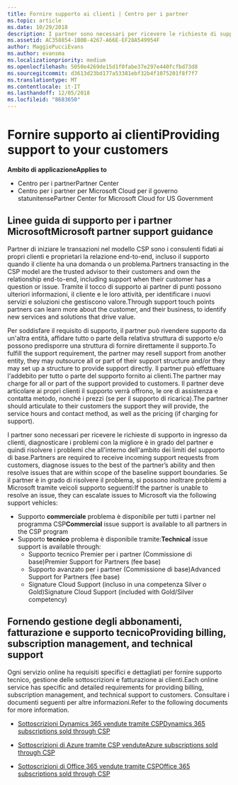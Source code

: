 ```yaml
---
title: Fornire supporto ai clienti | Centro per i partner
ms.topic: article
ms.date: 10/29/2018
description: I partner sono necessari per ricevere le richieste di supporto in ingresso da clienti, diagnosticare i problemi con la migliore è in grado del partner e quindi risolvere i problemi che all'interno dell'ambito dei limiti del supporto di base.
ms.assetid: AC358854-1B0B-4267-A66E-EF28A549954F
author: MaggiePucciEvans
ms.author: evansma
ms.localizationpriority: medium
ms.openlocfilehash: 5050e4269de15d1f0fabe37e297e440fcfbd73d8
ms.sourcegitcommit: d3613d23bd177a53381ebf32b4f1075201f8f7f7
ms.translationtype: MT
ms.contentlocale: it-IT
ms.lasthandoff: 12/05/2018
ms.locfileid: "8683650"
---
```

# <a name="providing-support-to-your-customers"></a><span data-ttu-id="0e8d8-103">Fornire supporto ai clienti</span><span class="sxs-lookup"><span data-stu-id="0e8d8-103">Providing support to your customers</span></span>

**<span data-ttu-id="0e8d8-104">Ambito di applicazione</span><span class="sxs-lookup"><span data-stu-id="0e8d8-104">Applies to</span></span>**

-  <span data-ttu-id="0e8d8-105">Centro per i partner</span><span class="sxs-lookup"><span data-stu-id="0e8d8-105">Partner Center</span></span>
-  <span data-ttu-id="0e8d8-106">Centro per i partner per Microsoft Cloud per il governo statunitense</span><span class="sxs-lookup"><span data-stu-id="0e8d8-106">Partner Center for Microsoft Cloud for US Government</span></span>


## <a name="microsoft-partner-support-guidance"></a><span data-ttu-id="0e8d8-107">Linee guida di supporto per i partner Microsoft</span><span class="sxs-lookup"><span data-stu-id="0e8d8-107">Microsoft partner support guidance</span></span>

<span data-ttu-id="0e8d8-108">Partner di iniziare le transazioni nel modello CSP sono i consulenti fidati ai propri clienti e proprietari la relazione end-to-end, incluso il supporto quando il cliente ha una domanda o un problema.</span><span class="sxs-lookup"><span data-stu-id="0e8d8-108">Partners transacting in the CSP model are the trusted advisor to their customers and own the relationship end-to-end, including support when their customer has a question or issue.</span></span> <span data-ttu-id="0e8d8-109">Tramite il tocco di supporto ai partner di punti possono ulteriori informazioni, il cliente e le loro attività, per identificare i nuovi servizi e soluzioni che gestiscono valore.</span><span class="sxs-lookup"><span data-stu-id="0e8d8-109">Through support touch points partners can learn more about the customer, and their business, to identify new services and solutions that drive value.</span></span>

<span data-ttu-id="0e8d8-110">Per soddisfare il requisito di supporto, il partner può rivendere supporto da un'altra entità, affidare tutto o parte della relativa struttura di supporto e/o possono predisporre una struttura di fornire direttamente il supporto.</span><span class="sxs-lookup"><span data-stu-id="0e8d8-110">To fulfill the support requirement, the partner may resell support from another entity, they may outsource all or part of their support structure and/or they may set up a structure to provide support directly.</span></span>  <span data-ttu-id="0e8d8-111">Il partner può effettuare l'addebito per tutto o parte del supporto fornito ai clienti.</span><span class="sxs-lookup"><span data-stu-id="0e8d8-111">The partner may charge for all or part of the support provided to customers.</span></span> <span data-ttu-id="0e8d8-112">Il partner deve articolare ai propri clienti il supporto verrà offrono, le ore di assistenza e contatta metodo, nonché i prezzi (se per il supporto di ricarica).</span><span class="sxs-lookup"><span data-stu-id="0e8d8-112">The partner should articulate to their customers the support they will provide, the service hours and contact method, as well as the pricing (if charging for support).</span></span> 

<span data-ttu-id="0e8d8-113">I partner sono necessari per ricevere le richieste di supporto in ingresso da clienti, diagnosticare i problemi con la migliore è in grado del partner e quindi risolvere i problemi che all'interno dell'ambito dei limiti del supporto di base.</span><span class="sxs-lookup"><span data-stu-id="0e8d8-113">Partners are required to receive incoming support requests from customers, diagnose issues to the best of the partner’s ability and then resolve issues that are within scope of the baseline support boundaries.</span></span> <span data-ttu-id="0e8d8-114">Se il partner è in grado di risolvere il problema, si possono inoltrare problemi a Microsoft tramite veicoli supporto seguenti:</span><span class="sxs-lookup"><span data-stu-id="0e8d8-114">If the partner is unable to resolve an issue, they can escalate issues to Microsoft via the following support vehicles:</span></span>

- <span data-ttu-id="0e8d8-115">Supporto **commerciale** problema è disponibile per tutti i partner nel programma CSP</span><span class="sxs-lookup"><span data-stu-id="0e8d8-115">**Commercial** issue support is available to all partners in the CSP program</span></span>
-   <span data-ttu-id="0e8d8-116">Supporto **tecnico** problema è disponibile tramite:</span><span class="sxs-lookup"><span data-stu-id="0e8d8-116">**Technical** issue support is available through:</span></span>
    -   <span data-ttu-id="0e8d8-117">Supporto tecnico Premier per i partner (Commissione di base)</span><span class="sxs-lookup"><span data-stu-id="0e8d8-117">Premier Support for Partners (fee base)</span></span>
    -   <span data-ttu-id="0e8d8-118">Supporto avanzato per i partner (Commissione di base)</span><span class="sxs-lookup"><span data-stu-id="0e8d8-118">Advanced Support for Partners (fee base)</span></span>
    -   <span data-ttu-id="0e8d8-119">Signature Cloud Support (incluso in una competenza Silver o Gold)</span><span class="sxs-lookup"><span data-stu-id="0e8d8-119">Signature Cloud Support (included with Gold/Silver competency)</span></span>

## <a name="providing-billing-subscription-management-and-technical-support"></a><span data-ttu-id="0e8d8-120">Fornendo gestione degli abbonamenti, fatturazione e supporto tecnico</span><span class="sxs-lookup"><span data-stu-id="0e8d8-120">Providing billing, subscription management, and technical support</span></span> 

<span data-ttu-id="0e8d8-121">Ogni servizio online ha requisiti specifici e dettagliati per fornire supporto tecnico, gestione delle sottoscrizioni e fatturazione ai clienti.</span><span class="sxs-lookup"><span data-stu-id="0e8d8-121">Each online service has specific and detailed requirements for providing billing, subscription management, and technical support to customers.</span></span> <span data-ttu-id="0e8d8-122">Consultare i documenti seguenti per altre informazioni.</span><span class="sxs-lookup"><span data-stu-id="0e8d8-122">Refer to the following documents for more information.</span></span>

-   [<span data-ttu-id="0e8d8-123">Sottoscrizioni Dynamics 365 vendute tramite CSP</span><span class="sxs-lookup"><span data-stu-id="0e8d8-123">Dynamics 365 subscriptions sold through CSP</span></span>](https://www.microsoftpartnercommunity.com/t5/CSP/Microsoft-Partner-Support-Guidance/m-p/5262#M30)

-   [<span data-ttu-id="0e8d8-124">Sottoscrizioni di Azure tramite CSP vendute</span><span class="sxs-lookup"><span data-stu-id="0e8d8-124">Azure subscriptions sold through CSP</span></span>](https://www.microsoftpartnercommunity.com/t5/CSP/Microsoft-Partner-Support-Guidance/m-p/5263#M31)

-   [<span data-ttu-id="0e8d8-125">Sottoscrizioni di Office 365 vendute tramite CSP</span><span class="sxs-lookup"><span data-stu-id="0e8d8-125">Office 365 subscriptions sold through CSP</span></span>](https://www.microsoftpartnercommunity.com/t5/CSP/Microsoft-Partner-Support-Guidance/m-p/5264#M32)



 

 



